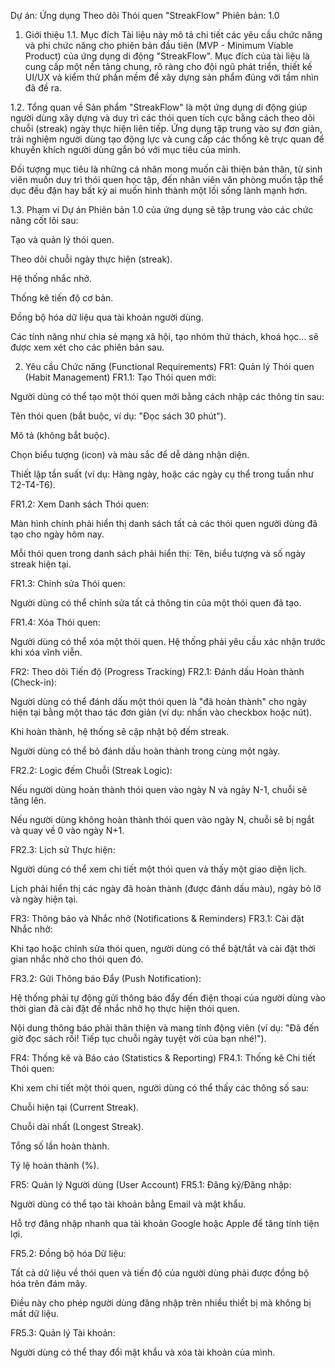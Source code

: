 Dự án: Ứng dụng Theo dõi Thói quen "StreakFlow"
Phiên bản: 1.0

1. Giới thiệu
1.1. Mục đích
Tài liệu này mô tả chi tiết các yêu cầu chức năng và phi chức năng cho phiên bản đầu tiên (MVP - Minimum Viable Product) của ứng dụng di động "StreakFlow". Mục đích của tài liệu là cung cấp một nền tảng chung, rõ ràng cho đội ngũ phát triển, thiết kế UI/UX và kiểm thử phần mềm để xây dựng sản phẩm đúng với tầm nhìn đã đề ra.

1.2. Tổng quan về Sản phẩm
"StreakFlow" là một ứng dụng di động giúp người dùng xây dựng và duy trì các thói quen tích cực bằng cách theo dõi chuỗi (streak) ngày thực hiện liên tiếp. Ứng dụng tập trung vào sự đơn giản, trải nghiệm người dùng tạo động lực và cung cấp các thống kê trực quan để khuyến khích người dùng gắn bó với mục tiêu của mình.

Đối tượng mục tiêu là những cá nhân mong muốn cải thiện bản thân, từ sinh viên muốn duy trì thói quen học tập, đến nhân viên văn phòng muốn tập thể dục đều đặn hay bất kỳ ai muốn hình thành một lối sống lành mạnh hơn.

1.3. Phạm vi Dự án
Phiên bản 1.0 của ứng dụng sẽ tập trung vào các chức năng cốt lõi sau:

Tạo và quản lý thói quen.

Theo dõi chuỗi ngày thực hiện (streak).

Hệ thống nhắc nhở.

Thống kê tiến độ cơ bản.

Đồng bộ hóa dữ liệu qua tài khoản người dùng.

Các tính năng như chia sẻ mạng xã hội, tạo nhóm thử thách, khoá học... sẽ được xem xét cho các phiên bản sau.

2. Yêu cầu Chức năng (Functional Requirements)
FR1: Quản lý Thói quen (Habit Management)
FR1.1: Tạo Thói quen mới:

Người dùng có thể tạo một thói quen mới bằng cách nhập các thông tin sau:

Tên thói quen (bắt buộc, ví dụ: "Đọc sách 30 phút").

Mô tả (không bắt buộc).

Chọn biểu tượng (icon) và màu sắc để dễ dàng nhận diện.

Thiết lập tần suất (ví dụ: Hàng ngày, hoặc các ngày cụ thể trong tuần như T2-T4-T6).

FR1.2: Xem Danh sách Thói quen:

Màn hình chính phải hiển thị danh sách tất cả các thói quen người dùng đã tạo cho ngày hôm nay.

Mỗi thói quen trong danh sách phải hiển thị: Tên, biểu tượng và số ngày streak hiện tại.

FR1.3: Chỉnh sửa Thói quen:

Người dùng có thể chỉnh sửa tất cả thông tin của một thói quen đã tạo.

FR1.4: Xóa Thói quen:

Người dùng có thể xóa một thói quen. Hệ thống phải yêu cầu xác nhận trước khi xóa vĩnh viễn.

FR2: Theo dõi Tiến độ (Progress Tracking)
FR2.1: Đánh dấu Hoàn thành (Check-in):

Người dùng có thể đánh dấu một thói quen là "đã hoàn thành" cho ngày hiện tại bằng một thao tác đơn giản (ví dụ: nhấn vào checkbox hoặc nút).

Khi hoàn thành, hệ thống sẽ cập nhật bộ đếm streak.

Người dùng có thể bỏ đánh dấu hoàn thành trong cùng một ngày.

FR2.2: Logic đếm Chuỗi (Streak Logic):

Nếu người dùng hoàn thành thói quen vào ngày N và ngày N-1, chuỗi sẽ tăng lên.

Nếu người dùng không hoàn thành thói quen vào ngày N, chuỗi sẽ bị ngắt và quay về 0 vào ngày N+1.

FR2.3: Lịch sử Thực hiện:

Người dùng có thể xem chi tiết một thói quen và thấy một giao diện lịch.

Lịch phải hiển thị các ngày đã hoàn thành (được đánh dấu màu), ngày bỏ lỡ và ngày hiện tại.

FR3: Thông báo và Nhắc nhở (Notifications & Reminders)
FR3.1: Cài đặt Nhắc nhở:

Khi tạo hoặc chỉnh sửa thói quen, người dùng có thể bật/tắt và cài đặt thời gian nhắc nhở cho thói quen đó.

FR3.2: Gửi Thông báo Đẩy (Push Notification):

Hệ thống phải tự động gửi thông báo đẩy đến điện thoại của người dùng vào thời gian đã cài đặt để nhắc nhở họ thực hiện thói quen.

Nội dung thông báo phải thân thiện và mang tính động viên (ví dụ: "Đã đến giờ đọc sách rồi! Tiếp tục chuỗi ngày tuyệt vời của bạn nhé!").

FR4: Thống kê và Báo cáo (Statistics & Reporting)
FR4.1: Thống kê Chi tiết Thói quen:

Khi xem chi tiết một thói quen, người dùng có thể thấy các thông số sau:

Chuỗi hiện tại (Current Streak).

Chuỗi dài nhất (Longest Streak).

Tổng số lần hoàn thành.

Tỷ lệ hoàn thành (%).

FR5: Quản lý Người dùng (User Account)
FR5.1: Đăng ký/Đăng nhập:

Người dùng có thể tạo tài khoản bằng Email và mật khẩu.

Hỗ trợ đăng nhập nhanh qua tài khoản Google hoặc Apple để tăng tính tiện lợi.

FR5.2: Đồng bộ hóa Dữ liệu:

Tất cả dữ liệu về thói quen và tiến độ của người dùng phải được đồng bộ hóa trên đám mây.

Điều này cho phép người dùng đăng nhập trên nhiều thiết bị mà không bị mất dữ liệu.

FR5.3: Quản lý Tài khoản:

Người dùng có thể thay đổi mật khẩu và xóa tài khoản của mình.
